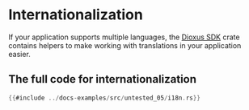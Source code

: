 # Internationalization

If your application supports multiple languages, the [Dioxus SDK](https://github.com/DioxusLabs/sdk) crate contains helpers to make working with translations in your application easier.

## The full code for internationalization

```rust
{{#include ../docs-examples/src/untested_05/i18n.rs}}
```
